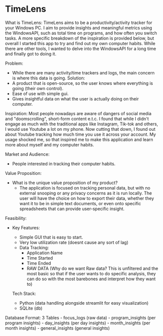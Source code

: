 # TimeLens

What is TimeLens:
  TimeLens aims to be a productivity/activity tracker for your Windows PC. I aim to provide insights and meaningful metrics using the WindowsAPI, such as total time on programs, and how often you switch tasks. A more specific breakdown of the inspiration is provided below, but overall I started this app to try and find out my own computer habits. While there are other tools, I wanted to delve into the WindowsAPI for a long time and finally got to doing it.


Problem: 
- While there are many activity/time trackers and logs, the main concern is where this data is going.
Solution:
- A product that is open-source, so the user knows where everything is going (their own control).
- Ease of use with simple gui.
- Gives insightful data on what the user is actually doing on their computer.

Inspiration: Most people nowadays are aware of dangers of social media and "doomscrolling", short-form content e.t.c. I found that while I didn't engage as much with the traditional apps like Instagram, Tik-tok and others, I would use Youtube a lot on my phone. Now cutting that down, I found out about Youtube tracking how much time you use it across your account. My usage shocked me, so that inspired me to make this application and learn more about myself and my computer habits.

Market and Audience:
- People interested in tracking their computer habits.

Value Proposition:
- What is the unique value proposition of my product?
  - The application is focused on tracking personal data, but with no external snooping or any privacy concerns as it is run locally. The user will have the choice on how to export their data, whether they want it to be in simple text documents, or even onto specific spreadsheets that can provide user-specific insight.
 

Feasibility:
- Key Features:
  - Simple GUI that is easy to start.
  - Very low utilization rate (doesnt cause any sort of lag)
  - Data Tracking:
    - Application Name
    - Time Started
    - Time Ended
    - RAW DATA (Why do we want Raw data? This is unfiltered and the most basic so that if the user wants to do specific analysis, they can do so with the most barebones and interpret how they want to)

  Tech Stack:
  - Python (data handling alongside streamlit for easy visualization)
  - SQLite (db)


Database Format: 3 Tables
    - focus_logs (raw data)
    - program_insights (per program insights)
    - day_insights (per day insights)
    - month_insights (per month insights)
    - general_insights (general insights)
